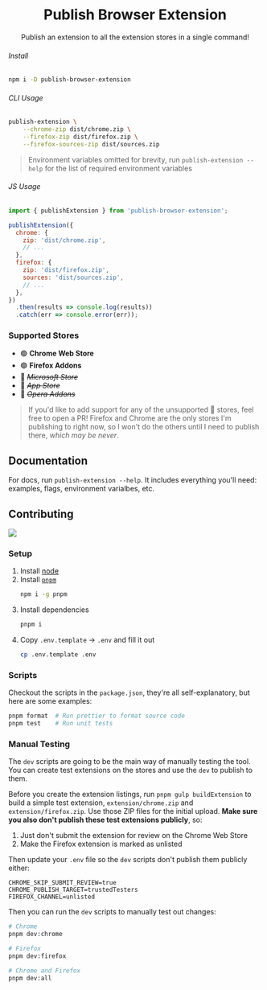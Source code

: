 <h1 align="center">Publish Browser Extension</h1>
<p align="center">Publish an extension to all the extension stores in a single command!</p>

###### Install

```bash
npm i -D publish-browser-extension
```

###### CLI Usage

```bash
publish-extension \
    --chrome-zip dist/chrome.zip \
    --firefox-zip dist/firefox.zip \
    --firefox-sources-zip dist/sources.zip
```

> Environment variables omitted for brevity, run `publish-extension --help` for the list of required environment variables

###### JS Usage

```js
import { publishExtension } from 'publish-browser-extension';

publishExtension({
  chrome: {
    zip: 'dist/chrome.zip',
    // ...
  },
  firefox: {
    zip: 'dist/firefox.zip',
    sources: 'dist/sources.zip',
    // ...
  },
})
  .then(results => console.log(results))
  .catch(err => console.error(err));
```

### Supported Stores

- 🟢 **Chrome Web Store**
- 🟢 **Firefox Addons**
- 🔴 ~~_Microsoft Store_~~
- 🔴 ~~_App Store_~~
- 🔴 ~~_Opera Addons_~~

> If you'd like to add support for any of the unsupported 🔴 stores, feel free to open a PR! Firefox and Chrome are the only stores I'm publishing to right now, so I won't do the others until I need to publish there, _which may be never_.

## Documentation

For docs, run `publish-extension --help`. It includes everything you'll need: examples, flags, environment varialbes, etc.

## Contributing

<a href="https://github.com/aklinker1/publish-browser-extension/graphs/contributors">
  <img src="https://contrib.rocks/image?repo=aklinker1/publish-browser-extension" />
</a>

### Setup

1. Install [node](https://nodejs.org)
2. Install [`pnpm`](https://pnpm.io/)
   ```bash
   npm i -g pnpm
   ```
3. Install dependencies
   ```bash
   pnpm i
   ```
4. Copy `.env.template` &rarr; `.env` and fill it out
   ```bash
   cp .env.template .env
   ```

### Scripts

Checkout the scripts in the `package.json`, they're all self-explanatory, but here are some examples:

```bash
pnpm format  # Run prettier to format source code
pnpm test    # Run unit tests
```

### Manual Testing

The `dev` scripts are going to be the main way of manually testing the tool. You can create test extensions on the stores and use the `dev` to publish to them.

Before you create the extension listings, run `pnpm gulp buildExtension` to build a simple test extension, `extension/chrome.zip` and `extension/firefox.zip`. Use those ZIP files for the initial upload. **Make sure you also don't publish these test extensions publicly**, so:

1. Just don't submit the extension for review on the Chrome Web Store
2. Make the Firefox extension is marked as unlisted

Then update your `.env` file so the `dev` scripts don't publish them publicly either:

```env
CHROME_SKIP_SUBMIT_REVIEW=true
CHROME_PUBLISH_TARGET=trustedTesters
FIREFOX_CHANNEL=unlisted
```

Then you can run the `dev` scripts to manually test out changes:

```bash
# Chrome
pnpm dev:chrome

# Firefox
pnpm dev:firefox

# Chrome and Firefox
pnpm dev:all
```
